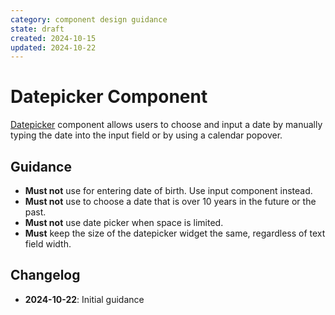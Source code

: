 ```yaml
---
category: component design guidance
state: draft
created: 2024-10-15
updated: 2024-10-22
---
```


# Datepicker Component

[Datepicker](https://clarity.design/documentation/datepicker) component allows users to choose and input a date by manually typing the date into the input field or by using a calendar popover.

## Guidance

- **Must not** use for entering date of birth. Use input component instead.
- **Must not** use to choose a date that is over 10 years in the future or the past.
- **Must not** use date picker when space is limited.
- **Must** keep the size of the datepicker widget the same, regardless of text field width.

## Changelog

- **2024-10-22**: Initial guidance
